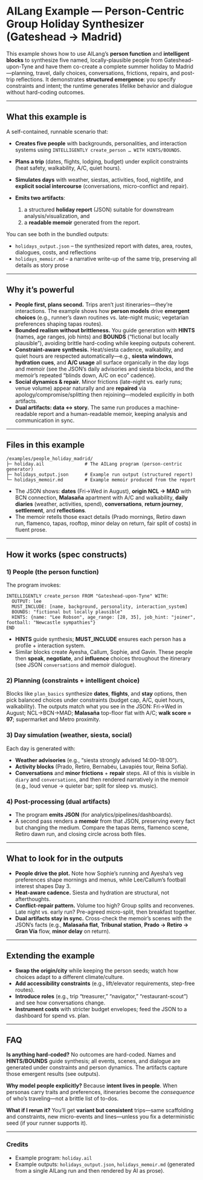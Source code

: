 # AILang Example — **Person-Centric Group Holiday Synthesizer (Gateshead → Madrid)**

This example shows how to use AILang’s **person function** and **intelligent blocks** to synthesize five named, locally-plausible people from Gateshead-upon-Tyne and have them co-create a complete summer holiday to Madrid—planning, travel, daily choices, conversations, frictions, repairs, and post-trip reflections. It demonstrates **structured emergence**: you specify constraints and intent; the runtime generates lifelike behavior and dialogue without hard-coding outcomes.

---

## What this example is

A self-contained, runnable scenario that:

* **Creates five people** with backgrounds, personalities, and interaction systems using `INTELLIGENTLY create_person … WITH HINTS/BOUNDS`.
* **Plans a trip** (dates, flights, lodging, budget) under explicit constraints (heat safety, walkability, A/C, quiet hours).
* **Simulates days** with weather, siestas, activities, food, nightlife, and **explicit social intercourse** (conversations, micro-conflict and repair).
* **Emits two artifacts**:

  1. a structured **holiday report** (JSON) suitable for downstream analysis/visualization, and
  2. a **readable memoir** generated from the report.

You can see both in the bundled outputs:

* `holidays_output.json` – the synthesized report with dates, area, routes, dialogues, costs, and reflections 
* `holidays_memoir.md` – a narrative write-up of the same trip, preserving all details as story prose 

---

## Why it’s powerful

* **People first, plans second.** Trips aren’t just itineraries—they’re interactions. The example shows how **person models** drive **emergent choices** (e.g., runner’s dawn routines vs. late-night music; vegetarian preferences shaping tapas routes).
* **Bounded realism without brittleness.** You guide generation with **HINTS** (names, age ranges, job hints) and **BOUNDS** (“fictional but locally plausible”), avoiding brittle hard-coding while keeping outputs coherent.
* **Constraint-aware synthesis.** Heat/siesta cadence, walkability, and quiet hours are respected automatically—e.g., **siesta windows**, **hydration cues**, and **A/C usage** all surface organically in the day logs and memoir (see the JSON’s daily advisories and siesta blocks, and the memoir’s repeated “blinds down, A/C on eco” cadence).  
* **Social dynamics & repair.** Minor frictions (late-night vs. early runs; venue volume) appear naturally and are **repaired** via apology/compromise/splitting then rejoining—modeled explicitly in both artifacts. 
* **Dual artifacts: data ↔ story.** The same run produces a machine-readable report and a human-readable memoir, keeping analysis and communication in sync.  

---

## Files in this example

```
/examples/people_holiday_madrid/
├─ holiday.ail               # The AILang program (person-centric generator)
├─ holidays_output.json      # Example run output (structured report)
└─ holidays_memoir.md        # Example memoir produced from the report
```

* The JSON shows: **dates** (Fri→Wed in August), **origin NCL → MAD** with BCN connection, **Malasaña** apartment with A/C and walkability, **daily diaries** (weather, activities, spend), **conversations**, **return journey**, **settlement**, and **reflections**. 
* The memoir retells those exact details (Prado mornings, Retiro dawn run, flamenco, tapas, rooftop, minor delay on return, fair split of costs) in fluent prose. 

---

## How it works (spec constructs)

### 1) People (the **person function**)

The program invokes:

```ailang
INTELLIGENTLY create_person FROM "Gateshead-upon-Tyne" WITH:
  OUTPUT: lee
  MUST_INCLUDE: [name, background, personality, interaction_system]
  BOUNDS: "fictional but locally plausible"
  HINTS: {name: "Lee Robson", age_range: [28, 35], job_hint: "joiner", football: "Newcastle sympathies"}
END
```

* **HINTS** guide synthesis; **MUST_INCLUDE** ensures each person has a profile + interaction system.
* Similar blocks create Ayesha, Callum, Sophie, and Gavin. These people then **speak**, **negotiate**, and **influence** choices throughout the itinerary (see JSON `conversations` and memoir dialogue).  

### 2) Planning (constraints + intelligent choice)

Blocks like `plan_basics` synthesize **dates**, **flights**, and **stay** options, then pick balanced choices under constraints (budget cap, A/C, quiet hours, walkability). The outputs match what you see in the JSON: Fri→Wed in August; NCL→BCN→MAD; **Malasaña** top-floor flat with A/C; **walk score ≈ 97**; supermarket and Metro proximity. 

### 3) Day simulation (weather, siesta, social)

Each day is generated with:

* **Weather advisories** (e.g., “siesta strongly advised 14:00–18:00”).
* **Activity blocks** (Prado, Retiro, Bernabéu, Lavapiés tour, Reina Sofía).
* **Conversations** and **minor frictions** + **repair** steps.
  All of this is visible in `diary` and `conversations`, and then rendered narratively in the memoir (e.g., loud venue → quieter bar; split for sleep vs. music).  

### 4) Post-processing (dual artifacts)

* The program **emits JSON** (for analytics/pipelines/dashboards).
* A second pass renders a **memoir** from that JSON, preserving every fact but changing the medium. Compare the tapas items, flamenco scene, Retiro dawn run, and closing circle across both files.  

---

## What to look for in the outputs

* **People drive the plot.** Note how Sophie’s running and Ayesha’s veg preferences shape mornings and menus, while Lee/Callum’s football interest shapes Day 3. 
* **Heat-aware cadence.** Siesta and hydration are structural, not afterthoughts. 
* **Conflict-repair pattern.** Volume too high? Group splits and reconvenes. Late night vs. early run? Pre-agreed micro-split, then breakfast together. 
* **Dual artifacts stay in sync.** Cross-check the memoir’s scenes with the JSON’s facts (e.g., **Malasaña flat**, **Tribunal station**, **Prado → Retiro → Gran Vía** flow, **minor delay** on return).  

---

## Extending the example

* **Swap the origin/city** while keeping the person seeds; watch how choices adapt to a different climate/culture.
* **Add accessibility constraints** (e.g., lift/elevator requirements, step-free routes).
* **Introduce roles** (e.g., trip “treasurer,” “navigator,” “restaurant-scout”) and see how conversations change.
* **Instrument costs** with stricter budget envelopes; feed the JSON to a dashboard for spend vs. plan.

---

## FAQ

**Is anything hard-coded?**
No outcomes are hard-coded. Names and **HINTS/BOUNDS** guide synthesis; all events, scenes, and dialogue are generated under constraints and person dynamics. The artifacts capture those emergent results (see outputs).  

**Why model people explicitly?**
Because **intent lives in people**. When personas carry traits and preferences, itineraries become the *consequence* of who’s traveling—not a brittle list of to-dos.

**What if I rerun it?**
You’ll get **variant but consistent** trips—same scaffolding and constraints, new micro-events and lines—unless you fix a deterministic seed (if your runner supports it).

---

### Credits

* Example program: `holiday.ail`
* Example outputs: `holidays_output.json`, `holidays_memoir.md` (generated from a single AILang run and then rendered by AI as prose).  


